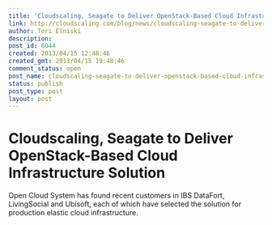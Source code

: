 ```yaml
---
title: 'Cloudscaling, Seagate to Deliver OpenStack-Based Cloud Infrastructure Solution'
link: http://cloudscaling.com/blog/news/cloudscaling-seagate-to-deliver-openstack-based-cloud-infrastructure-solution/
author: Teri Elniski
description: 
post_id: 6044
created: 2013/04/15 12:48:46
created_gmt: 2013/04/15 19:48:46
comment_status: open
post_name: cloudscaling-seagate-to-deliver-openstack-based-cloud-infrastructure-solution
status: publish
post_type: post
layout: post
---
```


# Cloudscaling, Seagate to Deliver OpenStack-Based Cloud Infrastructure Solution

Open Cloud System has found recent customers in IBS DataFort, LivingSocial and Ubisoft, each of which have selected the solution for production elastic cloud infrastructure.